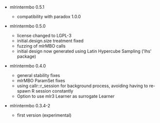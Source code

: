 * mlrintermbo 0.5.1
  - compatibility with paradox 1.0.0

* mlrintermbo 0.5.0
  - license changed to LGPL-3
  - initial.design.size treatment fixed
  - fuzzing of mlrMBO calls
  - initial design now generated using Latin Hypercube Sampling ('lhs' package)

* mlrintermbo 0.4.0
  - general stability fixes
  - mlrMBO ParamSet fixes
  - using callr::r_session for background process, avoiding having to re-spawn R session constantly
  - Option to use mlr3 Learner as surrogate Learner

* mlrintermbo 0.3.4-2
  - first version (experimental)
